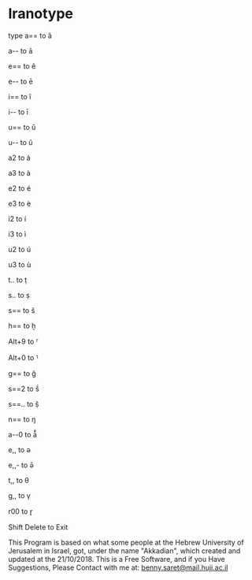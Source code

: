 # Iranotype

type a== to â

a-- to ā

e== to ê

e-- to ē

i== to î

i-- to ī

u== to û

u-- to û

a2 to á

a3 to à

e2 to é

e3 to è

i2 to í

i3 to ì

u2 to ú

u3 to ù

t.. to ṭ

s.. to ṣ

s== to š

h== to ḫ

Alt+9 to ⸢

Alt+0 to ⸣

g== to ĝ

s==2 to š́

s==.. to ṣ̌

n== to ŋ

a--0 to ā̊

e,, to ə

e,,- to ə̄

t,, to θ

g,, to γ

r00 to r̥

Shift Delete to Exit

This Program is based on what some people at the Hebrew University of Jerusalem in Israel, got, under the name "Akkadian", which created and updated at the 21/10/2018. This is a Free Software, and if you Have Suggestions, Please Contact with me at: benny.saret@mail.huji.ac.il
